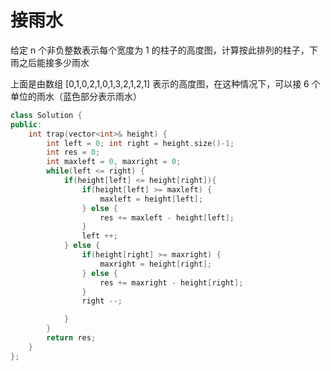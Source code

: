 # 接雨水

给定 n 个非负整数表示每个宽度为 1 的柱子的高度图，计算按此排列的柱子，下雨之后能接多少雨水

上面是由数组 [0,1,0,2,1,0,1,3,2,1,2,1] 表示的高度图，在这种情况下，可以接 6 个单位的雨水（蓝色部分表示雨水）


```c++
class Solution {
public:
    int trap(vector<int>& height) {
        int left = 0; int right = height.size()-1;
        int res = 0;
        int maxleft = 0, maxright = 0;
        while(left <= right) {
            if(height[left] <= height[right]){
                if(height[left] >= maxleft) {
                    maxleft = height[left];
                } else {
                    res += maxleft - height[left];
                }
                left ++;
            } else {
                if(height[right] >= maxright) {
                    maxright = height[right];
                } else {
                    res += maxright - height[right];
                }
                right --;

            }
        }
        return res;
    }
};
```